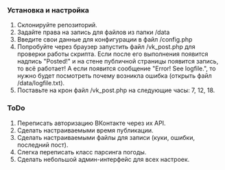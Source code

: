 ### Установка и настройка

1. Склонируйте репозиторий.
2. Задайте права на запись для файлов из папки /data
3. Введите свои данные для конфигурации в файл /config.php
4. Попробуйте через браузер запустить файл /vk_post.php для проверки
   работы скрипта. Если после его выполнения появится надпись "Posted!"
   и на стене публичной страницы появится запись, то всё работает!
   А если появится сообщение "Error! See logfile.", то нужно будет 
   посмотреть почему возникла ошибка (открыть файл /data/logfile.txt).
5. Поставьте на крон файл /vk_post.php на следующие часы: 7, 12, 18.


### ToDo
1. Переписать авторизацию ВКонтакте через их API.
2. Сделать настраиваемыми время публикации.
3. Сделать настраиваемыми файлы для записи (куки, ошибки, последний пост).
4. Слегка переписать класс парсинга погоды.
5. Сделать небольшой админ-интерфейс для всех настроек.